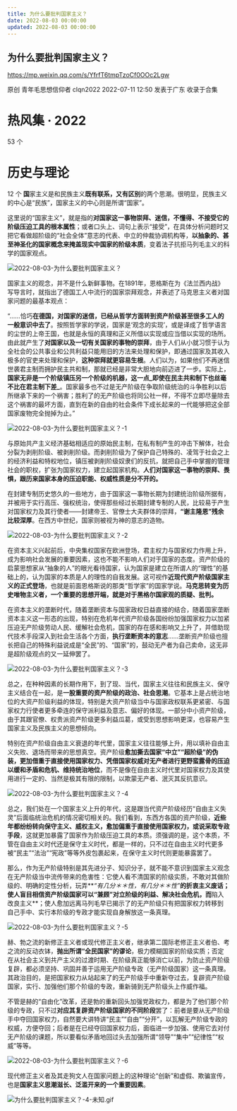 ```yaml
---
title: 为什么要批判国家主义？
date: 2022-08-03 00:00:00
updated: 2022-08-03 00:00:00
---
```


## 为什么要批判国家主义？

https://mp.weixin.qq.com/s/YfrfT6tmpTzoCf0OOc2Lgw

原创 青年毛思想信仰者 clqn2022 2022-07-11 12:50 发表于广东
收录于合集
# 热风集 · 2022
53
个
# 历史与理论
12
个
**国**家主义是和民族主义**既有联系，又有区别**的两个思潮。很明显，民族主义的中心是“民族”，国家主义的中心则是所谓“国家”。

这里说的“国家主义”，就是指的**对国家这一事物崇拜、迷信，不懂得、不接受它的阶级压迫工具的根本属性**；或者口头上、词句上表示“接受”，在具体分析问题时又把它看做超阶级的“社会全体”意志的代表、中立的仲裁协调机构等，**以抽象的、甚至神圣化的国家概念来掩盖现实中国家的阶级本质**，变着法子抗拒马列毛主义的科学的国家观点。

![2022-08-03-为什么要批判国家主义？](assets/2022-08-03-为什么要批判国家主义？.png)

国家主义的观念，并不是什么新鲜事物。在1891年，恩格斯在为《法兰西内战》写导言时，就指出了德国工人中流行的国家崇拜观念，并表述了马克思主义者对国家问题的最基本观点：

“……恰巧**在德国，对国家的迷信，已经从哲学方面转到资产阶级甚至很多工人的一般意识中去了**。按照哲学家的学说，国家是‘观念的实现’，或是译成了哲学语言的尘世的上帝王国，也就是永恒的真理和正义所借以实现或应当借以实现的场所。由此就产生了**对国家以及一切有关国家的事物的崇拜**，由于人们从小就习惯于认为全社会的公共事业和公共利益只能用旧的方法来处理和保护，即通过国家及其收入极多的官吏来处理和保护，**这种崇拜就更容易生根**。人们以为，如果他们不再迷信世袭君主制而拥护民主共和制，那就已经是非常大胆地向前迈进了一步。实际上，**国家无非是一个阶级镇压另一个阶级的机器，这一点_即使在民主共和制下也丝毫不比在君主制下差_**。国家最多也不过是无产阶级在争取阶级统治的斗争胜利以后所继承下来的一个祸害；胜利了的无产阶级也将同公社一样，不得不立即尽量除去这个祸害的最坏方面，直到在新的自由的社会条件下成长起来的一代能够把这全部国家废物完全抛掉为止。”

![2022-08-03-为什么要批判国家主义？-1](assets/2022-08-03-为什么要批判国家主义？-1.png)

与原始共产主义经济基础相适应的原始民主制，在私有制产生的冲击下解体，社会分裂为剥削阶级、被剥削阶级。而剥削阶级为了保护自己特殊的、凌驾于社会之上的经济利益和特权地位，镇压被剥削阶级奴隶们的反抗，就把自己手中掌握的管理社会的职权，扩张为国家权力，建立起国家机构。**人们对国家这一事物的崇拜、畏惧，跟历来国家本身的压迫职能、权威性质是分不开的。**

在封建专制历史悠久的一些地方，由于国家这一事物长期为封建统治阶级所据有，并被用于实行高压、强权统治，使得那些经过长期封建专制的人民，比较易于产生对国家权力及其行使者——封建帝王、官僚士大夫群体的崇拜，**“谢主隆恩”残余比较深厚**。在西方中世纪，国家则被视为神的意志的造物。

![2022-08-03-为什么要批判国家主义？-2](assets/2022-08-03-为什么要批判国家主义？-2.png)

在资本主义兴起前后，中央集权国家在欧洲登场，君主权力与国家权力作用上升，成为影响社会发展的重要因素，这也不能不影响人们对于国家的态度。资产阶级的启蒙思想家从“抽象的人”的眼光看待国家，认为国家是建立在所谓人的“理性”的基础上的，认为国家的本质是人的理性的自我发展。这可视作**近现代资产阶级国家主义的正式登场**，也就是前面恩格斯说的那类“哲学家”的国家学说。**马克思转变为历史唯物主义者，一个重要的思想开端，就是对于黑格尔国家观的质疑、批判。**

在资本主义的垄断时代，随着垄断资本与国家政权日益直接的结合，随着国家垄断资本主义这一形态的出现，特别在危机年代资产阶级各国纷纷加强国家权力以加紧压迫无产阶级劳动人民、缓解社会危机，国家的存在感和影响又上升了，并借助现代技术手段深入到社会生活各个方面，**执行垄断资本的意志**……垄断资产阶级也擅长把自己的特殊利益说成是“全民”的、“国家”的，鼓动无产者为自己卖命，这无非是超阶级观点的又一延伸罢了。

![2022-08-03-为什么要批判国家主义？-3](assets/2022-08-03-为什么要批判国家主义？-3.jpeg)

总之，在种种因素的长期作用下，到了现、当代，国家主义往往和民族主义、保守主义结合在一起，是**一股重要的资产阶级的政治、社会思潮**。它基本上是占统治地位的大资产阶级利益的体现，特别是大资产阶级当中与国家政权联系更紧密、与国家权力行使者更多牵连的保守派利益及意志、偏好的体现。一部分中小资产阶级，由于其跟官僚、权贵派资产阶级更多利益瓜葛，或受到思想影响更深，也容易产生国家主义及民族主义的思想倾向。

特别在资产阶级自由主义衰退的年代里，国家主义往往能够上升，用以填补自由主义失败、退场而带来的思想真空。资产阶级**愈加撕去国家“中立”“超阶级”的伪装，更加借重于直接使用国家权力、凭借国家权威对无产者进行更野蛮露骨的压迫以缓和矛盾和危机、维持统治地位**，而不是像在自由主义时代里对国家权力及其使用进行一定的、当然是极其有限的限制，以欺蒙无产者、泯灭其反抗意识。

![2022-08-03-为什么要批判国家主义？-4](assets/2022-08-03-为什么要批判国家主义？-4.gif)

总之，我们处在一个国家主义上升的年代，这是跟当代资产阶级经历“自由主义失灵”后面临统治危机的情况密切相关的。我们看到，东西方各国的资产阶级，**近些年都纷纷转向保守主义、威权主义，愈加偏重于直接使用国家权力，或说采取专政手段**，这就更加暴露了国家作为阶级压迫工具的本质。须强调的是，这个本质，不管在自由主义时代还是保守主义时代，都是一样的，只不过在自由主义时代更多被“民主”“法治”“宪政”等等外皮包裹起来，在保守主义时代则更能暴露罢了。

那么，作为无产阶级特别是其先进分子、知识分子，就不能不意识到国家主义观念在无产阶级当中流传带来的危害性：它使人看不清国家的阶级实质，不敢对其做阶级的、明确的定性分析，玩弄**_“有几分＊＊性，有几分＊＊性”_**的折衷主义废话；使人盲目相信资产阶级国家可以“兼顾”对立阶级的利益、解决社会危机，而**陷入改良主义**；使人愈加远离马列毛早已揭示了的无产阶级只有把国家权力转移到自己手中、实行本阶级的专政才能实现自身解放这一条真理。

![2022-08-03-为什么要批判国家主义？-5](assets/2022-08-03-为什么要批判国家主义？-5.jpeg)

赫、勃之流的新修正主义者或现代修正主义者，继承第二国际老修正主义者伯、考之流的反动衣钵，**抛出所谓“全民国家”的谬论**，极力模糊国家的阶级实质；否定在从社会主义到共产主义的过渡时期、在阶级真正能够消亡以前，为防止资产阶级复辟，都必须坚持、巩固并善于运用无产阶级专政（无产阶级国家）这一条真理。其政治目的，是把国家权力从站起来了的无产阶级手中重新夺过去，复辟资产阶级国家，实行、加强他们那个阶级的专政，重新骑到无产阶级头上作威作福。

不管是赫的“自由化”改革，还是勃的重新回头加强党政权力，都是为了他们那个阶级的专政，只不过**对应其复辟资产阶级国家的不同阶段**罢了：前者是要从无产阶级手中夺回国家权力，自然要大讲特讲“民主”“自由”“分开”，以瓦解无产阶级专政的权威，方便夺回；后者是在已经夺回国家权力后，面临进一步加强、使用它去对付无产阶级的课题，所以要看似矛盾地回过头去加强所谓“领导”“集中”“纪律性”“权威”等等。

![2022-08-03-为什么要批判国家主义？-6](assets/2022-08-03-为什么要批判国家主义？-6.jpeg)

现代修正主义者及其走狗文人在国家问题上的这种理论“创新”和虚假、欺骗宣传，也是**国家主义思潮滋长、泛滥开来的一个重要因素**。

![为什么要批判国家主义？-4-未知.gif](assets/为什么要批判国家主义？-4-未知.gif)
